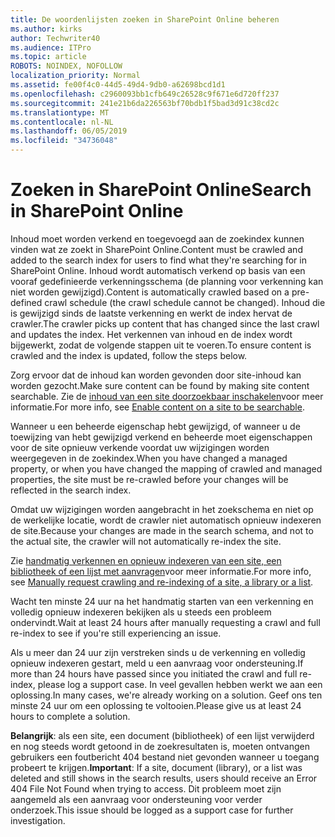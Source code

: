 ```yaml
---
title: De woordenlijsten zoeken in SharePoint Online beheren
ms.author: kirks
author: Techwriter40
ms.audience: ITPro
ms.topic: article
ROBOTS: NOINDEX, NOFOLLOW
localization_priority: Normal
ms.assetid: fe00f4c0-44d5-49d4-9db0-a62698bcd1d1
ms.openlocfilehash: c2960093bb1cfb649c26528c9f671e6d720ff237
ms.sourcegitcommit: 241e21b6da226563bf70bdb1f5bad3d91c38cd2c
ms.translationtype: MT
ms.contentlocale: nl-NL
ms.lasthandoff: 06/05/2019
ms.locfileid: "34736048"
---
```

# <a name="search-in-sharepoint-online"></a><span data-ttu-id="67e1a-102">Zoeken in SharePoint Online</span><span class="sxs-lookup"><span data-stu-id="67e1a-102">Search in SharePoint Online</span></span>

<span data-ttu-id="67e1a-103">Inhoud moet worden verkend en toegevoegd aan de zoekindex kunnen vinden wat ze zoekt in SharePoint Online.</span><span class="sxs-lookup"><span data-stu-id="67e1a-103">Content must be crawled and added to the search index for users to find what they're searching for in SharePoint Online.</span></span> <span data-ttu-id="67e1a-104">Inhoud wordt automatisch verkend op basis van een vooraf gedefinieerde verkenningsschema (de planning voor verkenning kan niet worden gewijzigd).</span><span class="sxs-lookup"><span data-stu-id="67e1a-104">Content is automatically crawled based on a pre-defined crawl schedule (the crawl schedule cannot be changed).</span></span> <span data-ttu-id="67e1a-105">Inhoud die is gewijzigd sinds de laatste verkenning en werkt de index hervat de crawler.</span><span class="sxs-lookup"><span data-stu-id="67e1a-105">The crawler picks up content that has changed since the last crawl and updates the index.</span></span> <span data-ttu-id="67e1a-106">Het verkennen van inhoud en de index wordt bijgewerkt, zodat de volgende stappen uit te voeren.</span><span class="sxs-lookup"><span data-stu-id="67e1a-106">To ensure content is crawled and the index is updated, follow the steps below.</span></span>

<span data-ttu-id="67e1a-107">Zorg ervoor dat de inhoud kan worden gevonden door site-inhoud kan worden gezocht.</span><span class="sxs-lookup"><span data-stu-id="67e1a-107">Make sure content can be found by making site content searchable.</span></span> <span data-ttu-id="67e1a-108">Zie de [inhoud van een site doorzoekbaar inschakelen](https://docs.microsoft.com/en-us/sharepoint/make-site-content-searchable)voor meer informatie.</span><span class="sxs-lookup"><span data-stu-id="67e1a-108">For more info, see [Enable content on a site to be searchable](https://docs.microsoft.com/en-us/sharepoint/make-site-content-searchable).</span></span>

<span data-ttu-id="67e1a-109">Wanneer u een beheerde eigenschap hebt gewijzigd, of wanneer u de toewijzing van hebt gewijzigd verkend en beheerde moet eigenschappen voor de site opnieuw verkende voordat uw wijzigingen worden weergegeven in de zoekindex.</span><span class="sxs-lookup"><span data-stu-id="67e1a-109">When you have changed a managed property, or when you have changed the mapping of crawled and managed properties, the site must be re-crawled before your changes will be reflected in the search index.</span></span> 

<span data-ttu-id="67e1a-110">Omdat uw wijzigingen worden aangebracht in het zoekschema en niet op de werkelijke locatie, wordt de crawler niet automatisch opnieuw indexeren de site.</span><span class="sxs-lookup"><span data-stu-id="67e1a-110">Because your changes are made in the search schema, and not to the actual site, the crawler will not automatically re-index the site.</span></span> 

<span data-ttu-id="67e1a-111">Zie [handmatig verkennen en opnieuw indexeren van een site, een bibliotheek of een lijst met aanvragen](https://docs.microsoft.com/en-us/sharepoint/crawl-site-conten)voor meer informatie.</span><span class="sxs-lookup"><span data-stu-id="67e1a-111">For more info, see [Manually request crawling and re-indexing of a site, a library or a list](https://docs.microsoft.com/en-us/sharepoint/crawl-site-conten).</span></span>

 <span data-ttu-id="67e1a-112">Wacht ten minste 24 uur na het handmatig starten van een verkenning en volledig opnieuw indexeren bekijken als u steeds een probleem ondervindt.</span><span class="sxs-lookup"><span data-stu-id="67e1a-112">Wait at least 24 hours after manually requesting a crawl and full re-index to see if you're still experiencing an issue.</span></span> 

<span data-ttu-id="67e1a-113">Als u meer dan 24 uur zijn verstreken sinds u de verkenning en volledig opnieuw indexeren gestart, meld u een aanvraag voor ondersteuning.</span><span class="sxs-lookup"><span data-stu-id="67e1a-113">If more than 24 hours have passed since you initiated the crawl and full re-index, please log a support case.</span></span> <span data-ttu-id="67e1a-114">In veel gevallen hebben werkt we aan een oplossing.</span><span class="sxs-lookup"><span data-stu-id="67e1a-114">In many cases, we're already working on a solution.</span></span> <span data-ttu-id="67e1a-115">Geef ons ten minste 24 uur om een oplossing te voltooien.</span><span class="sxs-lookup"><span data-stu-id="67e1a-115">Please give us at least 24 hours to complete a solution.</span></span>

<span data-ttu-id="67e1a-116">**Belangrijk**: als een site, een document (bibliotheek) of een lijst verwijderd en nog steeds wordt getoond in de zoekresultaten is, moeten ontvangen gebruikers een foutbericht 404 bestand niet gevonden wanneer u toegang probeert te krijgen.</span><span class="sxs-lookup"><span data-stu-id="67e1a-116">**Important**: If a site, document (library), or a list was deleted and still shows in the search results, users should receive an Error 404 File Not Found when trying to access.</span></span> <span data-ttu-id="67e1a-117">Dit probleem moet zijn aangemeld als een aanvraag voor ondersteuning voor verder onderzoek.</span><span class="sxs-lookup"><span data-stu-id="67e1a-117">This issue should be logged as a support case for further investigation.</span></span> 



